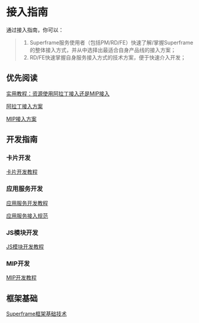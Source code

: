 # 接入指南

通过接入指南，你可以：

>1. Superframe服务使用者（包括PM/RD/FE）快速了解/掌握Superframe的整体接入方式，并从中选择出最适合自身产品线的接入方案；
>2. RD/FE快速掌握自身服务接入方式的技术方案，便于快速介入开发；

## 优先阅读
    
[实用教程：资源使用阿拉丁接入还是MIP接入](http://sfe.baidu.com/sf/#guied-aladdin-vs-mip)

[阿拉丁接入方案](http://sfe.baidu.com/sf/#guied-aladdin)

[MIP接入方案](http://sfe.baidu.com/sf/#guide-mip)

## 开发指南

### 卡片开发

[卡片开发教程](http://sfe.baidu.com/#/superframe/card/1、开发入门)

### 应用服务开发

[应用服务开发教程](http://sfe.baidu.com/sf/#docs-sf-service)

[应用服务接入规范](http://sfe.baidu.com/sf/#docs-sf-service-standard)

### JS模块开发

[JS模块开发教程](http://sfe.baidu.com/#/superframe/card/7、actCard模式开发方式)

### MIP开发

[MIP开发教程](http://sfe.baidu.com/sf/#docs-sf-mip)

## 框架基础

[Superframe框架基础技术](http://sfe.baidu.com/sf/#docs-frame)
